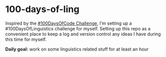 # 100-days-of-ling

Inspired by the [#100DaysOfCode Challenge](https://github.com/nbbaier/100-days-of-code), I'm setting up a #100DaysOfLinguistics challenge for myself. Setting up this repo as a convenient place to keep a log and version control any ideas I have during this time for myself.

**Daily goal:** work on some linguistics related stuff for at least an hour
